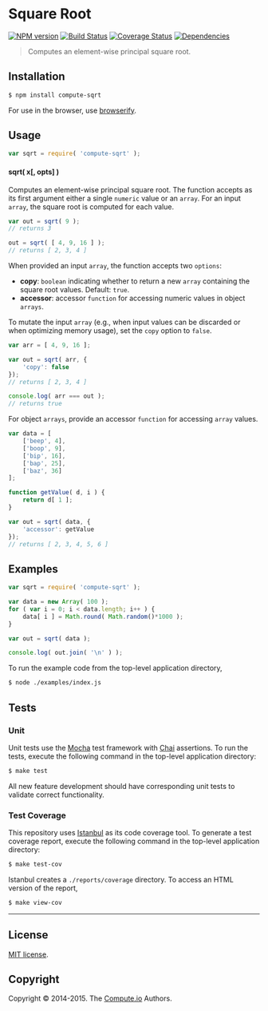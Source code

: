 Square Root
===
[![NPM version][npm-image]][npm-url] [![Build Status][travis-image]][travis-url] [![Coverage Status][coveralls-image]][coveralls-url] [![Dependencies][dependencies-image]][dependencies-url]

> Computes an element-wise principal square root.


## Installation

``` bash
$ npm install compute-sqrt
```

For use in the browser, use [browserify](https://github.com/substack/node-browserify).


## Usage

``` javascript
var sqrt = require( 'compute-sqrt' );
```

#### sqrt( x[, opts] )

Computes an element-wise principal square root. The function accepts as its first argument either a single `numeric` value or an `array`. For an input `array`, the square root is computed for each value.

``` javascript
var out = sqrt( 9 );
// returns 3

out = sqrt( [ 4, 9, 16 ] );
// returns [ 2, 3, 4 ]
```

When provided an input `array`, the function accepts two `options`:

*  __copy__: `boolean` indicating whether to return a new `array` containing the square root values. Default: `true`.
*  __accessor__: accessor `function` for accessing numeric values in object `arrays`.

To mutate the input `array` (e.g., when input values can be discarded or when optimizing memory usage), set the `copy` option to `false`.

``` javascript
var arr = [ 4, 9, 16 ];

var out = sqrt( arr, {
	'copy': false
});
// returns [ 2, 3, 4 ]

console.log( arr === out );
// returns true
```

For object `arrays`, provide an accessor `function` for accessing `array` values.

``` javascript
var data = [
	['beep', 4],
	['boop', 9],
	['bip', 16],
	['bap', 25],
	['baz', 36]
];

function getValue( d, i ) {
	return d[ 1 ];
}

var out = sqrt( data, {
	'accessor': getValue
});
// returns [ 2, 3, 4, 5, 6 ]
```




## Examples

``` javascript
var sqrt = require( 'compute-sqrt' );

var data = new Array( 100 );
for ( var i = 0; i < data.length; i++ ) {
	data[ i ] = Math.round( Math.random()*1000 );
}

var out = sqrt( data );

console.log( out.join( '\n' ) );
```

To run the example code from the top-level application directory,

``` bash
$ node ./examples/index.js
```



## Tests

### Unit

Unit tests use the [Mocha](http://mochajs.org) test framework with [Chai](http://chaijs.com) assertions. To run the tests, execute the following command in the top-level application directory:

``` bash
$ make test
```

All new feature development should have corresponding unit tests to validate correct functionality.


### Test Coverage

This repository uses [Istanbul](https://github.com/gotwarlost/istanbul) as its code coverage tool. To generate a test coverage report, execute the following command in the top-level application directory:

``` bash
$ make test-cov
```

Istanbul creates a `./reports/coverage` directory. To access an HTML version of the report,

``` bash
$ make view-cov
```


---
## License

[MIT license](http://opensource.org/licenses/MIT). 


## Copyright

Copyright &copy; 2014-2015. The [Compute.io](https://github.com/compute-io) Authors.


[npm-image]: http://img.shields.io/npm/v/compute-sqrt.svg
[npm-url]: https://npmjs.org/package/compute-sqrt

[travis-image]: http://img.shields.io/travis/compute-io/sqrt/master.svg
[travis-url]: https://travis-ci.org/compute-io/sqrt

[coveralls-image]: https://img.shields.io/coveralls/compute-io/sqrt/master.svg
[coveralls-url]: https://coveralls.io/r/compute-io/sqrt?branch=master

[dependencies-image]: http://img.shields.io/david/compute-io/sqrt.svg
[dependencies-url]: https://david-dm.org/compute-io/sqrt

[dev-dependencies-image]: http://img.shields.io/david/dev/compute-io/sqrt.svg
[dev-dependencies-url]: https://david-dm.org/dev/compute-io/sqrt

[github-issues-image]: http://img.shields.io/github/issues/compute-io/sqrt.svg
[github-issues-url]: https://github.com/compute-io/sqrt/issues
